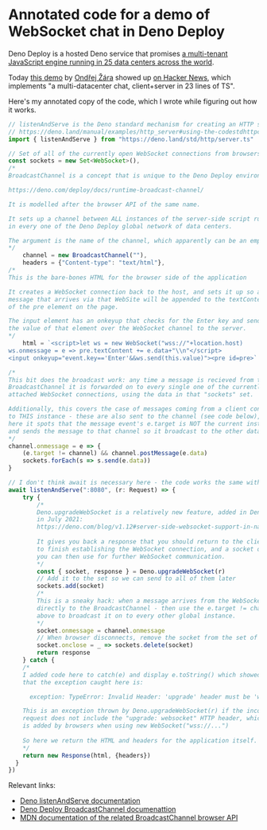 # Annotated code for a demo of WebSocket chat in Deno Deploy

Deno Deploy is a hosted Deno service that promises [a multi-tenant JavaScript engine running in 25 data centers across the world](https://deno.com/blog/deploy-beta1/).

Today [this demo](https://dash.deno.com/playground/mini-ws-chat) by [Ondřej Žára](https://twitter.com/0ndras/status/1457027832404713479) showed up [on Hacker News](https://news.ycombinator.com/item?id=29131751), which implements "a multi-datacenter chat, client+server in 23 lines of TS".

Here's my annotated copy of the code, which I wrote while figuring out how it works.

```typescript
// listenAndServe is the Deno standard mechanism for creating an HTTP server
// https://deno.land/manual/examples/http_server#using-the-codestdhttpcode-library
import { listenAndServe } from "https://deno.land/std/http/server.ts"

// Set of all of the currently open WebSocket connections from browsers
const sockets = new Set<WebSocket>(),
/*
BroadcastChannel is a concept that is unique to the Deno Deploy environment.

https://deno.com/deploy/docs/runtime-broadcast-channel/

It is modelled after the browser API of the same name.

It sets up a channel between ALL instances of the server-side script running
in every one of the Deno Deploy global network of data centers.

The argument is the name of the channel, which apparently can be an empty string.
*/
    channel = new BroadcastChannel(""),
    headers = {"Content-type": "text/html"},
/*
This is the bare-bones HTML for the browser side of the application

It creates a WebSocket connection back to the host, and sets it up so any
message that arrives via that WebSite will be appended to the textContent
of the pre element on the page.

The input element has an onkeyup that checks for the Enter key and sends
the value of that element over the WebSocket channel to the server.
*/
    html = `<script>let ws = new WebSocket("wss://"+location.host)
ws.onmessage = e => pre.textContent += e.data+"\\n"</script>
<input onkeyup="event.key=='Enter'&&ws.send(this.value)"><pre id=pre>`

/*
This bit does the broadcast work: any time a message is recieved from the
BroadcastChannel it is forwarded on to every single one of the currently
attached WebSocket connections, using the data in that "sockets" set.

Additionally, this covers the case of messages coming from a client connected
to THIS instance - these are also sent to the channel (see code below), but
here it spots that the message event's e.target is NOT the current instance
and sends the message to that channel so it broadcast to the other data centers.
*/
channel.onmessage = e => {
    (e.target != channel) && channel.postMessage(e.data)
    sockets.forEach(s => s.send(e.data))
}

// I don't think await is necessary here - the code works the same without it
await listenAndServe(":8080", (r: Request) => {
    try {
        /*
        Deno.upgradeWebSocket is a relatively new feature, added in Deno v1.21
        in July 2021:
        https://deno.com/blog/v1.12#server-side-websocket-support-in-native-http
        
        It gives you back a response that you should return to the client in order
        to finish establishing the WebSocket connection, and a socket object which
        you can then use for further WebSocket communication.
        */
        const { socket, response } = Deno.upgradeWebSocket(r)
        // Add it to the set so we can send to all of them later
        sockets.add(socket)
        /*
        This is a sneaky hack: when a message arrives from the WebSocket we pass it
        directly to the BroadcastChannel - then use the e.target != channel check
        above to broadcast it on to every other global instance.
        */
        socket.onmessage = channel.onmessage
        // When browser disconnects, remove the socket from the set of sockets
        socket.onclose = _ => sockets.delete(socket)
        return response
    } catch {
    /*
    I added code here to catch(e) and display e.toString() which showed me
    that the exception caught here is:

      exception: TypeError: Invalid Header: 'upgrade' header must be 'websocket'

    This is an exception thrown by Deno.upgradeWebSocket(r) if the incoming
    request does not include the "upgrade: websocket" HTTP header, which
    is added by browsers when using new WebSocket("wss://...")
    
    So here we return the HTML and headers for the application itself.
    */
    return new Response(html, {headers})
  }
})
```

Relevant links:

- [Deno listenAndServe documentation](https://deno.land/manual/examples/http_server#using-the-codestdhttpcode-library)
- [Deno Deploy BroadcastChannel documenattion](https://deno.com/deploy/docs/runtime-broadcast-channel/)
- [MDN documentation of the related BroadcastChannel browser API](https://developer.mozilla.org/en-US/docs/Web/API/Broadcast_Channel_API)
